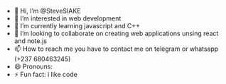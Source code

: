 - 👋 Hi, I’m @SteveSIAKE
- 👀 I’m interested in web development 
- 🌱 I’m currently learning javascript and C++
- 💞️ I’m looking to collaborate on creating web applications unsing react and note.js
- 📫 How to reach me you have to contact me on telegram or whatsapp (+237 680463245)
- 😄 Pronouns: 
- ⚡ Fun fact: i like code

<!---
SteveSIAKE/SteveSIAKE is a ✨ special ✨ repository because its `README.md` (this file) appears on your GitHub profile.
You can click the Preview link to take a look at your changes.
--->
